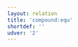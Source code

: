 ```yaml
---
layout: relation
title: 'compound:equ'
shortdef: ''
udver: '2'
---
```

<!-- Interlanguage links updated Út zář 29 20:31:47 CEST 2020 -->
